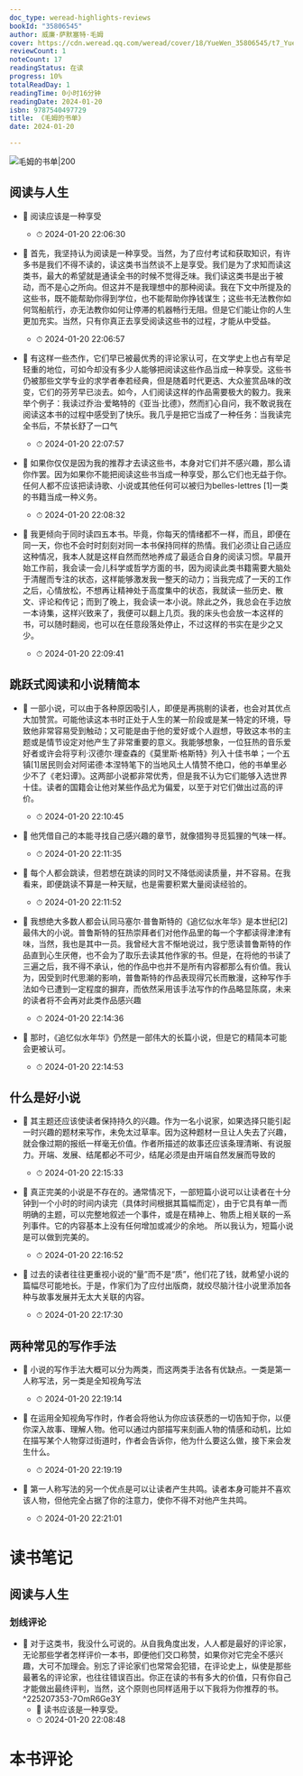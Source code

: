 ```yaml
---
doc_type: weread-highlights-reviews
bookId: "35806545"
author: 威廉·萨默塞特·毛姆
cover: https://cdn.weread.qq.com/weread/cover/18/YueWen_35806545/t7_YueWen_35806545.jpg
reviewCount: 1
noteCount: 17
readingStatus: 在读
progress: 10%
totalReadDay: 1
readingTime: 0小时16分钟
readingDate: 2024-01-20
isbn: 9787540497729
title: 《毛姆的书单》
date: 2024-01-20

---
```


![ 毛姆的书单|200](https://cdn.weread.qq.com/weread/cover/18/YueWen_35806545/t7_YueWen_35806545.jpg)


## 阅读与人生


- 📌 阅读应该是一种享受 
    - ⏱ 2024-01-20 22:06:30 

- 📌 首先，我坚持认为阅读是一种享受。当然，为了应付考试和获取知识，有许多书是我们不得不读的，读这类书当然谈不上是享受。我们是为了求知而读这类书，最大的希望就是通读全书的时候不觉得乏味。我们读这类书是出于被动，而不是心之所向。但这并不是我理想中的那种阅读。我在下文中所提及的这些书，既不能帮助你得到学位，也不能帮助你挣钱谋生；这些书无法教你如何驾船航行，亦无法教你如何让停滞的机器畅行无阻。但是它们能让你的人生更加充实。当然，只有你真正去享受阅读这些书的过程，才能从中受益。 
    - ⏱ 2024-01-20 22:06:57 

- 📌 有这样一些杰作，它们早已被最优秀的评论家认可，在文学史上也占有举足轻重的地位，可如今却没有多少人能够把阅读这些作品当成一种享受。这些书仍被那些文学专业的求学者奉若经典，但是随着时代更迭、大众鉴赏品味的改变，它们的芬芳早已淡去。如今，人们阅读这样的作品需要极大的毅力。我来举个例子：我读过乔治·爱略特的《亚当·比德》，然而扪心自问，我不敢说我在阅读这本书的过程中感受到了快乐。我几乎是把它当成了一种任务：当我读完全书后，不禁长舒了一口气 
    - ⏱ 2024-01-20 22:07:57 
 

- 📌 如果你仅仅是因为我的推荐才去读这些书，本身对它们并不感兴趣，那么请你作罢。因为如果你不能把阅读这些书当成一种享受，那么它们也无益于你。任何人都不应该把读诗歌、小说或其他任何可以被归为belles-lettres [1]一类的书籍当成一种义务。 
    - ⏱ 2024-01-20 22:08:32 

- 📌 我更倾向于同时读四五本书。毕竟，你每天的情绪都不一样，而且，即便在同一天，你也不会时时刻刻对同一本书保持同样的热情。我们必须让自己适应这种情况，我本人就是这样自然而然地养成了最适合自身的阅读习惯。早晨开始工作前，我会读一会儿科学或哲学方面的书，因为阅读此类书籍需要大脑处于清醒而专注的状态，这样能够激发我一整天的动力；当我完成了一天的工作之后，心情放松，不想再让精神处于高度集中的状态，我就读一些历史、散文、评论和传记；而到了晚上，我会读一本小说。除此之外，我总会在手边放一本诗集，这样兴致来了，我便可以翻上几页。我的床头也会放一本这样的书，可以随时翻阅，也可以在任意段落处停止，不过这样的书实在是少之又少。 
    - ⏱ 2024-01-20 22:09:41 
## 跳跃式阅读和小说精简本


- 📌 一部小说，可以由于各种原因吸引人，即便是再挑剔的读者，也会对其优点大加赞赏。可能他读这本书时正处于人生的某一阶段或是某一特定的环境，导致他非常容易受到触动；又可能是由于他的爱好或个人遐想，导致这本书的主题或是情节设定对他产生了非常重要的意义。我能够想象，一位狂热的音乐爱好者或许会将亨利·汉德尔·理查森的《莫里斯·格斯特》列入十佳书单；一个五镇[1]居民则会对阿诺德·本涅特笔下的当地风土人情赞不绝口，他的书单里必少不了《老妇谭》。这两部小说都非常优秀，但是我不认为它们能够入选世界十佳。读者的国籍会让他对某些作品尤为偏爱，以至于对它们做出过高的评价。 
    - ⏱ 2024-01-20 22:10:45 

- 📌 他凭借自己的本能寻找自己感兴趣的章节，就像猎狗寻觅狐狸的气味一样。 
    - ⏱ 2024-01-20 22:11:35 

- 📌 每个人都会跳读，但若想在跳读的同时又不降低阅读质量，并不容易。在我看来，即便跳读不算是一种天赋，也是需要积累大量阅读经验的。 
    - ⏱ 2024-01-20 22:11:52 

- 📌 我想绝大多数人都会认同马塞尔·普鲁斯特的《追忆似水年华》是本世纪[2]最伟大的小说。普鲁斯特的狂热崇拜者们对他作品里的每一个字都读得津津有味，当然，我也是其中一员。我曾经大言不惭地说过，我宁愿读普鲁斯特的作品直到心生厌倦，也不会为了取乐去读其他作家的书。但是，在将他的书读了三遍之后，我不得不承认，他的作品中也并不是所有内容都那么有价值。我认为，因受到时代思潮的影响，普鲁斯特的作品表现得冗长而散漫，这种写作手法如今已遭到一定程度的摒弃，而依然采用该手法写作的作品略显陈腐，未来的读者将不会再对此类作品感兴趣 
    - ⏱ 2024-01-20 22:14:36 

- 📌 那时，《追忆似水年华》仍然是一部伟大的长篇小说，但是它的精简本可能会更被认可。 
    - ⏱ 2024-01-20 22:14:53 
## 什么是好小说


- 📌 其主题还应该使读者保持持久的兴趣。作为一名小说家，如果选择只能引起一时兴趣的题材来写作，未免太过草率。因为这种题材一旦让人失去了兴趣，就会像过期的报纸一样毫无价值。作者所描述的故事还应该条理清晰、有说服力。开端、发展、结尾都必不可少，结尾必须是由开端自然发展而导致的 
    - ⏱ 2024-01-20 22:15:33 

- 📌 真正完美的小说是不存在的。通常情况下，一部短篇小说可以让读者在十分钟到一个小时的时间内读完（具体时间根据其篇幅而定），由于它具有单一而明确的主题，可以完整地叙述一个事件，或是在精神上、物质上相关联的一系列事件。它的内容基本上没有任何增加或减少的余地。
所以我认为，短篇小说是可以做到完美的。 
    - ⏱ 2024-01-20 22:16:52 

- 📌 过去的读者往往更重视小说的“量”而不是“质”，他们花了钱，就希望小说的篇幅尽可能地长。于是，作家们为了应付出版商，就绞尽脑汁往小说里添加各种与故事发展并无太大关联的内容。 
    - ⏱ 2024-01-20 22:17:30 
## 两种常见的写作手法


- 📌 小说的写作手法大概可以分为两类，而这两类手法各有优缺点。一类是第一人称写法，另一类是全知视角写法 
    - ⏱ 2024-01-20 22:19:14 

- 📌 在运用全知视角写作时，作者会将他认为你应该获悉的一切告知于你，以便你深入故事、理解人物。他可以通过内部描写来刻画人物的情感和动机，比如在描写某个人物穿过街道时，作者会告诉你，他为什么要这么做，接下来会发生什么。 
    - ⏱ 2024-01-20 22:19:19 

- 📌 第一人称写法的另一个优点是可以让读者产生共鸣。读者本身可能并不喜欢该人物，但他完全占据了你的注意力，使你不得不对他产生共鸣。 
    - ⏱ 2024-01-20 22:21:01 

# 读书笔记

## 阅读与人生

### 划线评论
- 📌 对于这类书，我没什么可说的。从自我角度出发，人人都是最好的评论家，无论那些学者怎样评价一本书，即便他们交口称赞，如果你对它完全不感兴趣，大可不加理会。别忘了评论家们也常常会犯错，在评论史上，纵使是那些最著名的评论家，也往往错误百出。你正在读的书有多大的价值，只有你自己才能做出最终评判，当然，这个原则也同样适用于以下我将为你推荐的书。  ^225207353-7OmR6Ge3Y
    - 💭 读书应该是一种享受。
    - ⏱ 2024-01-20 22:08:48
   

# 本书评论
